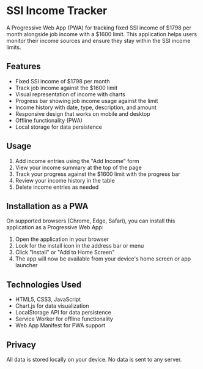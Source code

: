 # SSI Income Tracker

A Progressive Web App (PWA) for tracking fixed SSI income of $1798 per month alongside job income with a $1600 limit. This application helps users monitor their income sources and ensure they stay within the SSI income limits.

## Features

- Fixed SSI income of $1798 per month
- Track job income against the $1600 limit
- Visual representation of income with charts
- Progress bar showing job income usage against the limit
- Income history with date, type, description, and amount
- Responsive design that works on mobile and desktop
- Offline functionality (PWA)
- Local storage for data persistence

## Usage

1. Add income entries using the "Add Income" form
2. View your income summary at the top of the page
3. Track your progress against the $1600 limit with the progress bar
4. Review your income history in the table
5. Delete income entries as needed

## Installation as a PWA

On supported browsers (Chrome, Edge, Safari), you can install this application as a Progressive Web App:

1. Open the application in your browser
2. Look for the install icon in the address bar or menu
3. Click "Install" or "Add to Home Screen"
4. The app will now be available from your device's home screen or app launcher

## Technologies Used

- HTML5, CSS3, JavaScript
- Chart.js for data visualization
- LocalStorage API for data persistence
- Service Worker for offline functionality
- Web App Manifest for PWA support

## Privacy

All data is stored locally on your device. No data is sent to any server.